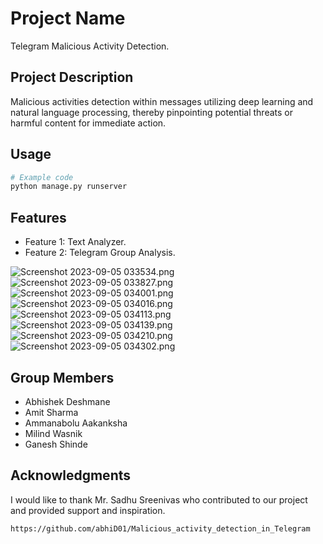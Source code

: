 
# Project Name

Telegram Malicious Activity Detection.

## Project Description

Malicious activities detection within messages utilizing deep learning and natural language processing, thereby pinpointing potential threats or harmful content for immediate action.


## Usage

```python
# Example code
python manage.py runserver
```

## Features

- Feature 1: Text Analyzer.
- Feature 2: Telegram Group Analysis.

![Screenshot 2023-09-05 033534.png](..%2F..%2F..%2FOneDrive%2FPictures%2FScreenshots%2FScreenshot%202023-09-05%20033534.png)
![Screenshot 2023-09-05 033827.png](..%2F..%2F..%2FOneDrive%2FPictures%2FScreenshots%2FScreenshot%202023-09-05%20033827.png)
![Screenshot 2023-09-05 034001.png](..%2F..%2F..%2FOneDrive%2FPictures%2FScreenshots%2FScreenshot%202023-09-05%20034001.png)
![Screenshot 2023-09-05 034016.png](..%2F..%2F..%2FOneDrive%2FPictures%2FScreenshots%2FScreenshot%202023-09-05%20034016.png)
![Screenshot 2023-09-05 034113.png](..%2F..%2F..%2FOneDrive%2FPictures%2FScreenshots%2FScreenshot%202023-09-05%20034113.png)
![Screenshot 2023-09-05 034139.png](..%2F..%2F..%2FOneDrive%2FPictures%2FScreenshots%2FScreenshot%202023-09-05%20034139.png)
![Screenshot 2023-09-05 034210.png](..%2F..%2F..%2FOneDrive%2FPictures%2FScreenshots%2FScreenshot%202023-09-05%20034210.png)
![Screenshot 2023-09-05 034302.png](..%2F..%2F..%2FOneDrive%2FPictures%2FScreenshots%2FScreenshot%202023-09-05%20034302.png)

## Group Members
- Abhishek Deshmane
- Amit Sharma
- Ammanabolu Aakanksha
- Milind Wasnik
- Ganesh Shinde


## Acknowledgments

I would like to thank Mr. Sadhu Sreenivas who contributed to our project and provided support and inspiration. 



`https://github.com/abhiD01/Malicious_activity_detection_in_Telegram`
